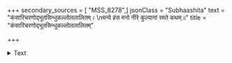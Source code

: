 +++
secondary_sources = [ "MSS_8278",]
jsonClass = "Subhaashita"
text = "कंसारिचरणोद्भूतसिन्धुकल्लोललालितम्।  \nमन्ये हंस मनो नीरे कुल्यानां रमते कथम्॥"
title = "कंसारिचरणोद्भूतसिन्धुकल्लोललालितम्"

+++

<details><summary>Text</summary>

कंसारिचरणोद्भूतसिन्धुकल्लोललालितम्।  
मन्ये हंस मनो नीरे कुल्यानां रमते कथम्॥
</details>
